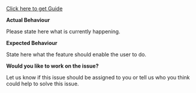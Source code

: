 [Click here to get Guide](./ISSUES_GUIDE.md)

**Actual Behaviour**

Please state here what is currently happening.

**Expected Behaviour**

State here what the feature should enable the user to do.

**Would you like to work on the issue?**

Let us know if this issue should be assigned to you or tell us who you think could help to solve this issue.